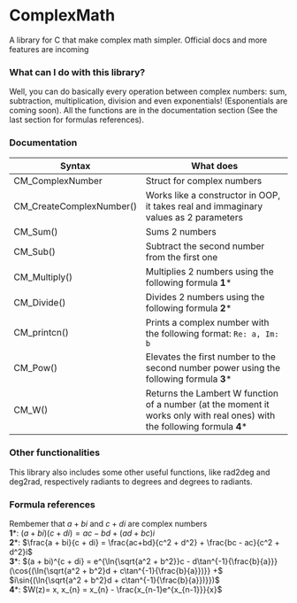 # ComplexMath
A library for C that make complex math simpler. Official docs and more features are incoming 
### What can I do with this library?
Well, you can do basically every operation between complex numbers: sum, subtraction, multiplication, division and even exponentials! (Esponentials are coming soon). All the functions are in the documentation section (See the last section for formulas references).

### Documentation

|Syntax| What does|
|---------|-------|
|CM_ComplexNumber|Struct for complex numbers|
|CM_CreateComplexNumber()|Works like a constructor in OOP, it takes real and immaginary values as 2 parameters|
|CM_Sum()|Sums 2 numbers|
|CM_Sub()|Subtract the second number from the first one|
|CM_Multiply()|Multiplies 2 numbers using the following formula **1***|
|CM_Divide()|Divides 2 numbers using the following formula **2***|
|CM_printcn()|Prints a complex number with the following format: `Re: a, Im: b`|
|CM_Pow()|Elevates the first number to the second number power using the following formula **3***|
|CM_W()|Returns the Lambert W function of a number (at the moment it works only with real ones) with the following formula **4***|

### Other functionalities
This library also includes some other useful functions, like rad2deg and deg2rad, respectively radiants to degrees and degrees to radiants.

### Formula references
Rembemer that $a + bi$ and $c + di$ are complex numbers  
**1***: $(a + bi)(c + di) = ac - bd + (ad + bc)i$  
**2***: $\frac{a + bi}{c + di} = \frac{ac+bd}{c^2 + d^2} + \frac{bc - ac}{c^2 + d^2}i$  
**3***: $(a + bi)^{c + di} = e^{\ln{\sqrt{a^2 + b^2}}c - d\tan^{-1}{\frac{b}{a}}}(\cos{(\ln{\sqrt{a^2 + b^2}d + c\tan^{-1}{\frac{b}{a}})}} +$
$i\sin{(\ln{\sqrt{a^2 + b^2}d + c\tan^{-1}{\frac{b}{a}})}})$  
**4***: $W(z)= x, x_{n} = x_{n} - \frac{x_{n-1}e^{x_{n-1}}}{x}$
